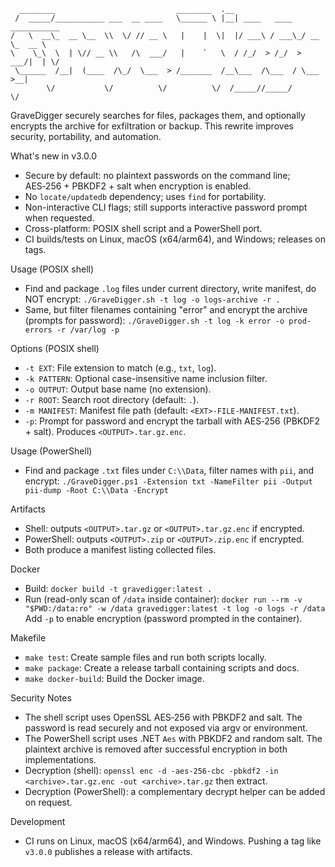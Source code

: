 ```
  ________                           ________  .__                            
 /  _____/___________ ___  __ ____   \______ \ |__| ____   ____   ___________ 
/   \  __\_  __ \__  \\  \/ // __ \   |    |  \|  |/ ___\ / ___\_/ __ \_  __ \
\    \_\  \  | \// __ \\   /\  ___/   |    `   \  / /_/  > /_/  >  ___/|  | \/
 \______  /__|  (____  /\_/  \___  > /_______  /__\___  /\___  / \___  >__|   
        \/           \/          \/          \/  /_____//_____/      \/       
```

GraveDigger securely searches for files, packages them, and optionally encrypts the archive for exfiltration or backup. This rewrite improves security, portability, and automation.

What's new in v3.0.0
- Secure by default: no plaintext passwords on the command line; AES‑256 + PBKDF2 + salt when encryption is enabled.
- No `locate/updatedb` dependency; uses `find` for portability.
- Non-interactive CLI flags; still supports interactive password prompt when requested.
- Cross-platform: POSIX shell script and a PowerShell port.
- CI builds/tests on Linux, macOS (x64/arm64), and Windows; releases on tags.

Usage (POSIX shell)
- Find and package `.log` files under current directory, write manifest, do NOT encrypt:
  `./GraveDigger.sh -t log -o logs-archive -r .`
- Same, but filter filenames containing "error" and encrypt the archive (prompts for password):
  `./GraveDigger.sh -t log -k error -o prod-errors -r /var/log -p`

Options (POSIX shell)
- `-t EXT`: File extension to match (e.g., `txt`, `log`).
- `-k PATTERN`: Optional case-insensitive name inclusion filter.
- `-o OUTPUT`: Output base name (no extension).
- `-r ROOT`: Search root directory (default: `.`).
- `-m MANIFEST`: Manifest file path (default: `<EXT>-FILE-MANIFEST.txt`).
- `-p`: Prompt for password and encrypt the tarball with AES‑256 (PBKDF2 + salt). Produces `<OUTPUT>.tar.gz.enc`.

Usage (PowerShell)
- Find and package `.txt` files under `C:\\Data`, filter names with `pii`, and encrypt:
  `./GraveDigger.ps1 -Extension txt -NameFilter pii -Output pii-dump -Root C:\\Data -Encrypt`

Artifacts
- Shell: outputs `<OUTPUT>.tar.gz` or `<OUTPUT>.tar.gz.enc` if encrypted.
- PowerShell: outputs `<OUTPUT>.zip` or `<OUTPUT>.zip.enc` if encrypted.
- Both produce a manifest listing collected files.

Docker
- Build: `docker build -t gravedigger:latest .`
- Run (read-only scan of `/data` inside container):
  `docker run --rm -v "$PWD:/data:ro" -w /data gravedigger:latest -t log -o logs -r /data`
  Add `-p` to enable encryption (password prompted in the container).

Makefile
- `make test`: Create sample files and run both scripts locally.
- `make package`: Create a release tarball containing scripts and docs.
- `make docker-build`: Build the Docker image.

Security Notes
- The shell script uses OpenSSL AES‑256 with PBKDF2 and salt. The password is read securely and not exposed via argv or environment.
- The PowerShell script uses .NET `Aes` with PBKDF2 and random salt. The plaintext archive is removed after successful encryption in both implementations.
- Decryption (shell): `openssl enc -d -aes-256-cbc -pbkdf2 -in <archive>.tar.gz.enc -out <archive>.tar.gz` then extract.
- Decryption (PowerShell): a complementary decrypt helper can be added on request.

Development
- CI runs on Linux, macOS (x64/arm64), and Windows. Pushing a tag like `v3.0.0` publishes a release with artifacts.
